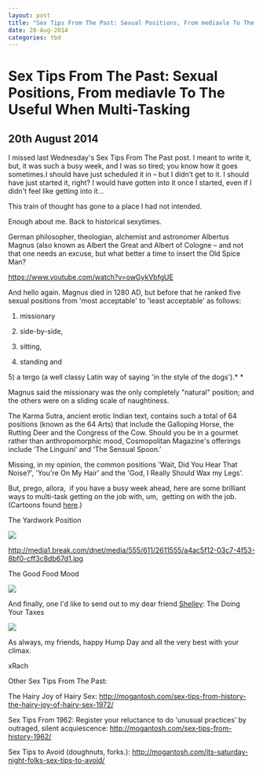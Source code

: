 ```yaml
---
layout: post
title: "Sex Tips From The Past: Sexual Positions, From mediavle To The Useful When Multi-Tasking"
date: 20-Aug-2014
categories: tbd
---
```


# Sex Tips From The Past: Sexual Positions, From mediavle To The Useful When Multi-Tasking

## 20th August 2014

I missed last Wednesday's Sex Tips From The Past post. I meant to write it,   but,   it was such a busy week, and I was so tired; you know how it goes sometimes.I should have just scheduled it in – but I didn’t get to it. I should have just started it, right? I would have gotten into it once I started, even if I didn't feel like getting into it...

This train of thought has gone to a place I had not intended.

Enough about me. Back to historical sexytimes.

German philosopher, theologian, alchemist and astronomer Albertus Magnus (also known as Albert the Great and Albert of Cologne – and not that one needs an excuse, but what better a time to insert the Old Spice Man?

https://www.youtube.com/watch?v=owGykVbfgUE

And hello again. Magnus died in 1280 AD, but before that he ranked five sexual positions from 'most acceptable' to 'least acceptable' as follows:

1) missionary

2) side-by-side,

3) sitting,

4) standing and

5) a tergo (a well classy Latin way of saying 'in the style of the dogs').* *

Magnus said the missionary was the only completely "natural" position; and the others were on a sliding scale of naughtiness.

The Karma Sutra, ancient erotic Indian text, contains such a total of 64 positions (known as the 64 Arts) that include the Galloping Horse, the Rutting Deer and the Congress of the Cow. Should you be in a gourmet rather than anthropomorphic mood,  Cosmopolitan Magazine's offerings include ‘The Linguini’ and ‘The Sensual Spoon.’

Missing, in my opinion, the common positions 'Wait, Did You Hear That Noise?', 'You're On My Hair' and the 'God, I Really Should Wax my Legs'.

But, prego, allora,   if you have a busy week ahead, here are some brilliant ways to multi-task getting on the job with, um,  getting on with the job. (Cartoons found <a href="http://www.break.com/article/funny-kama-sutra-cartoon-positions-2611554">here</a>.)

The Yardwork Position

<img class="photo-horiz" src="http://media1.break.com/dnet/media/555/611/2611555/a4ac5f12-03c7-4f53-8bf0-cff3c8db67d1.jpg" />

http://media1.break.com/dnet/media/555/611/2611555/a4ac5f12-03c7-4f53-8bf0-cff3c8db67d1.jpg

The Good Food Mood

<img class="photo-horiz" src="http://media1.break.com/dnet/media/557/611/2611557/0b8d4f70-ce41-4f59-8961-e7bdb4f58ee6.jpg" />

 

And finally, one I'd like to send out to my dear friend <a href="http://shellity.blogspot.com.au/">Shelley</a>: The Doing Your Taxes

<img class="photo-horiz" src="http://media1.break.com/dnet/media/562/611/2611562/bb82e9d4-e495-468b-aba1-206091f71e93.jpg" />

As always, my friends, happy Hump Day and all the very best with your climax.

xRach

Other Sex Tips From The Past:

The Hairy Joy of Hairy Sex: http://mogantosh.com/sex-tips-from-history-the-hairy-joy-of-hairy-sex-1972/

Sex Tips From 1962: Register your reluctance to do ‘unusual practices’ by outraged, silent acquiescence: http://mogantosh.com/sex-tips-from-history-1962/

Sex Tips to Avoid (doughnuts, forks.): http://mogantosh.com/its-saturday-night-folks-sex-tips-to-avoid/
